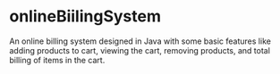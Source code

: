 # onlineBiilingSystem
An online billing system designed in Java with some basic features like adding products to cart, viewing the cart, removing products, and total billing of items in the cart.
